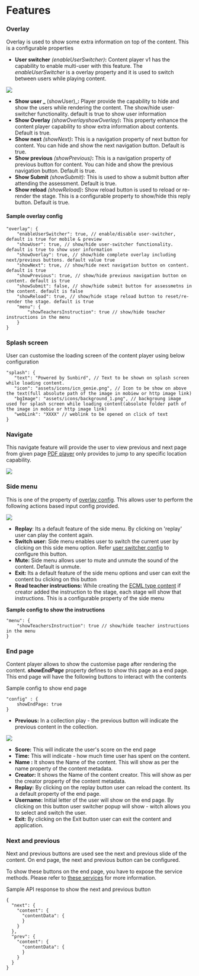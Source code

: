 # Features

### **Overlay**

Overlay is used to show some extra information on top of the content. This is a configurable properties

* **User switcher** _(enableUserSwitcher)_**:** Content player v1 has the capability to enable multi-user with this feature. The _enableUserSwitcher_ is a overlay property and it is used to switch between users while playing content.

![](../../../../.gitbook/assets/ezgif.com-gif-maker.gif)

* **Show user \_** (showUser)\_**:** Player provide the capability to hide and show the users while rendering the content. The show/hide user-switcher functionality. default is true to show user information
* **Show Overlay** _(showOverlayshowOverlay)_**:** This property enhance the content player capability to show extra information about contents. Default is true.
* **Show next** _(showNext)_**:** This is a navigation property of next button for content. You can hide and show the next navigation button. Default is true.
* **Show previous** _(showPrevious)_**:** This is a navigation property of previous button for content. You can hide and show the previous navigation button. Default is true.
* **Show Submit** _(showSubmit):_ This is used to show a submit button after attending the assessment. Default is true.
* **Show reload** _(showReload)_**:** Show reload button is used to reload or re-render the stage. This is a configurable property to show/hide this reply button. Default is true.

#### Sample overlay config

```
"overlay": {
    "enableUserSwitcher": true, // enable/disable user-switcher, default is true for mobile & preview
    "showUser": true, // show/hide user-switcher functionality. default is true to show user information
    "showOverlay": true, // show/hide complete overlay including next/previous buttons. default value true
    "showNext": true, // show/hide next navigation button on content. default is true
    "showPrevious": true, // show/hide previous navigation button on content. default is true
    "showSubmit": false, // show/hide submit button for assessmetns in the content. default is false
    "showReload": true, // show/hide stage reload button to reset/re-render the stage. default is true
    "menu": {
        "showTeachersInstruction": true // show/hide teacher instructions in the menu
    }
}
```

### **Splash screen**

User can customise the loading screen of the content player using below configuration

```
"splash": {
   "text": "Powered by Sunbird", // Text to be shown on splash screen while loading content. 
   "icon": "assets/icons/icn_genie.png", // Icon to be show on above the text(full absolute path of the image in mobiew or http image link)
   "bgImage": "assets/icons/background_1.png", // backgroung image used for splash screen while loading content(absolute folder path of the image in mobie or http image link)
   "webLink": "XXXX" // weblink to be opened on click of text
}
```

### **Navigate**

This navigate feature will provide the user to view previous and next page from given page [PDF player](players/pdf-player-v1.md) only provides to jump to any specific location capability.

![](../../../../.gitbook/assets/epub-navigation.png)

### **Side menu**

This is one of the property of [overlay config](content-player-v1.md#overlay). This allows user to perform the following actions based input config provided.

![](<../../../../.gitbook/assets/ezgif.com-gif-maker (2) (1).gif>)

* **Replay**: Its a default feature of the side menu. By clicking on  'replay' user can play the content again.
* **Switch user:** Side menu enables user to switch the current user by clicking on this side menu option. Refer [user switcher config](content-player-v1.md#sample-overlay-config) to configure this button.
* **Mute:** Side menu allows user to mute and unmute the sound of the content. Default is unmute.
* **Exit:** Its a default feature of the side menu options and user can exit the content bu clicking on this button
* **Read teacher instructions:** While creating the [ECML type content](players/ecml-player-v1/) if creator added the instruction to the stage, each stage will show that instructions. This is a configurable property of the side menu

**Sample config to show the instructions**

```
"menu": {
    "showTeachersInstruction": true // show/hide teacher instructions in the menu
}
```

### **End page**

Content player allows to show the customise page after rendering the content. _**showEndPage**_ property defines to show this page as a end page. This end page will have the following buttons to interact with the contents

Sample config to show end page

```
"config" : {
    showEndPage: true
}
```

* **Previous:** In a collection play - the previous button will indicate the previous content in the collection.

![](../../../../.gitbook/assets/endpage.png)

* **Score:** This will indicate the user's score on the end page
* **Time:** This will indicate - how much time user has spent on the content.
* **Name :** It shows the Name of the content. This will show as per the name property of the content metadata.
* **Creator:** It shows the Name of the content creator. This will show as per the creator property of the content metadata.
* **Replay:** By clicking on the replay button user can reload the content. Its a default property of the end page.
* **Username:** Initial letter of the user will show on the end page. By clicking on this button user switcher popup will show - witch allows you to select and switch the user.
* **Exit:** By clicking on the Exit button user can exit the content and application.

### Next and previous

Next and previous buttons are used see the next and previous slide of the content. On end page, the next and previous button can be configured.

To show these buttons on the end page, you have to expose the service methods. Please refer to [these services](https://github.com/project-sunbird/sunbird-content-player/tree/9fc06f842ff2bc0bd1b1143d288caed1075ada83/player/public/services) for more information.

Sample API response to show the next and previous button

```
{
  "next": {
    "content": {
      "contentData": {
      }
    }
  },
  "prev": {
    "content": {
      "contentData": {
      }
    }
  }
}
```



